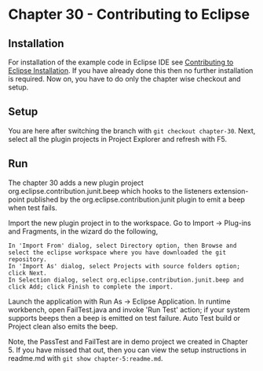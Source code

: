 # Chapter 30 - Contributing to Eclipse

## Installation

For installation of the example code in Eclipse IDE see <a href="https://www.codetab.org/post/contributing-to-eclipse/">Contributing to Eclipse Installation</a>. If you have already done this then no further installation is required. Now on, you have to do only the chapter wise checkout and setup. 

## Setup

You are here after switching the branch with `git checkout chapter-30`. Next, select all the plugin projects in Project Explorer and refresh with F5.

## Run

The chapter 30 adds a new plugin project org.eclipse.contribution.junit.beep which hooks to the listeners extension-point published by the org.eclipse.contribution.junit plugin to emit a beep when test fails.

Import the new plugin project in to the workspace. Go to Import -> Plug-ins and Fragments, in the wizard do the following,

    In 'Import From' dialog, select Directory option, then Browse and select the eclipse workspace where you have downloaded the git repository.
    In 'Import As' dialog, select Projects with source folders option; click Next.
    In Selection dialog, select org.eclipse.contribution.junit.beep and click Add; click Finish to complete the import.
    
Launch the application with Run As -> Eclipse Application. In runtime workbench, open FailTest.java and invoke 'Run Test' action; if your system supports beeps then a beep is emitted on test failure. Auto Test build or Project clean also emits the beep.

Note, the PassTest and FailTest are in demo project we created in Chapter 5. If you have missed that out, then you can view the setup instructions in readme.md with `git show chapter-5:readme.md`.


